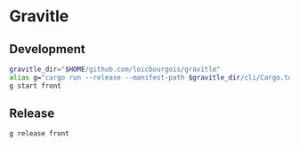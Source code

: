 # Gravitle

## Development
```sh
gravitle_dir="$HOME/github.com/loicbourgois/gravitle"
alias g="cargo run --release --manifest-path $gravitle_dir/cli/Cargo.toml -- "
g start front
```

## Release
```sh
g release front
```
